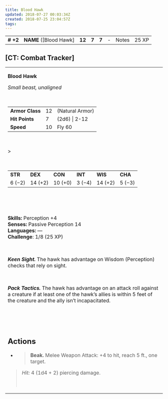 ```yaml
---
title: Blood Hawk
updated: 2018-07-27 00:03:34Z
created: 2018-07-25 23:04:57Z
tags:
---
```


|           |                                                                                                                                                                                                                                                                                                    |        |       |       |     |       |       |
|-----------|----------------------------------------------------------------------------------------------------------------------------------------------------------------------------------------------------------------------------------------------------------------------------------------------------|--------|-------|-------|-----|-------|-------|
| **\# +2** | **NAME** ([Blood Hawk] | **12** | **7** | **7** | \-  | Notes | 25 XP |

## [CT: Combat Tracker]

<table><tbody><tr class="odd"><td><p><strong>Blood Hawk</strong></p><p><em>Small beast, unaligned</em></p><p> </p><table><tbody><tr class="odd"><td><strong>Armor Class</strong></td><td>12</td><td>(Natural Armor)</td></tr><tr class="even"><td><strong>Hit Points</strong></td><td>7</td><td>(2d6) | 2-12</td></tr><tr class="odd"><td><strong>Speed</strong></td><td>10</td><td>Fly 60</td></tr></tbody></table><p> </p>><p> </p><table><tbody><tr class="odd"><td><strong>STR</strong></td><td><strong>DEX</strong></td><td><strong>CON</strong></td><td><strong>INT</strong></td><td><strong>WIS</strong></td><td><strong>CHA</strong></td></tr><tr class="even"><td>6 (−2)</td><td>14 (+2)</td><td>10 (+0)</td><td>3 (−4)</td><td>14 (+2)</td><td>5 (−3)</td></tr></tbody></table><p> </p><p> </p><p><strong>Skills:</strong> Perception +4<br />
<strong>Senses:</strong> Passive Perception 14<br />
<strong>Languages:</strong> —<br />
<strong>Challenge</strong>: 1/8 (25 XP)</p><p> </p><p><em><strong>Keen Sight.</strong></em> The hawk has advantage on Wisdom (Perception) checks that rely on sight.</p><p> </p><p><em><strong>Pack Tactics.</strong></em> The hawk has advantage on an attack roll against a creature if at least one of the hawk’s allies is within 5 feet of the creature and the ally isn’t incapacitated.</p><p> </p><p> </p><h2 id="actions"><strong>Actions</strong></h2><ul><li><blockquote><p><strong>Beak.</strong> Melee Weapon Attack: +4 to hit, reach 5 ft., one target.</p></blockquote></li></ul><blockquote><p><em>Hit:</em> 4 (1d4 + 2) piercing damage.</p><p> </p></blockquote></td></tr></tbody></table>

